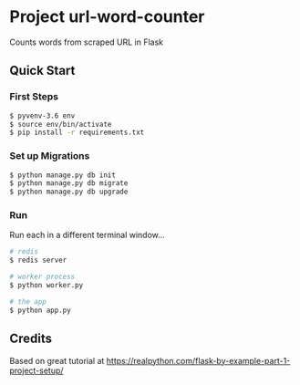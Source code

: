 # Project url-word-counter

Counts words from scraped URL in Flask

## Quick Start

### First Steps

```sh
$ pyvenv-3.6 env
$ source env/bin/activate
$ pip install -r requirements.txt
```

### Set up Migrations

```sh
$ python manage.py db init
$ python manage.py db migrate
$ python manage.py db upgrade
```

### Run

Run each in a different terminal window...

```sh
# redis
$ redis server

# worker process
$ python worker.py

# the app
$ python app.py
```

## Credits

Based on great tutorial at https://realpython.com/flask-by-example-part-1-project-setup/
